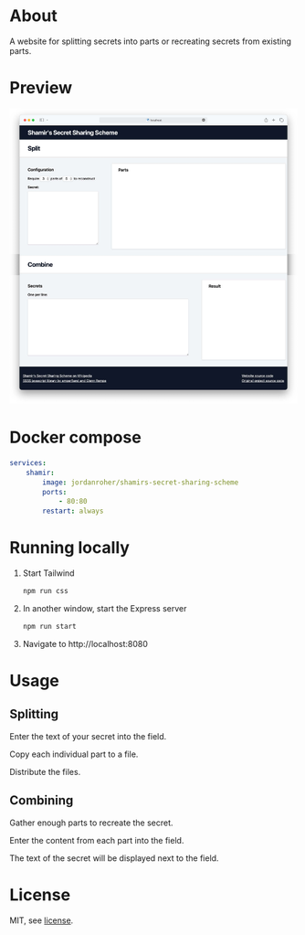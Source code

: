 # About

A website for splitting secrets into parts or recreating secrets from existing parts.

# Preview

<img src="./preview.jpg" alt="Screenshot of this website, showing the Split and Combine functionality" />

# Docker compose

```yml
services:
    shamir:
        image: jordanroher/shamirs-secret-sharing-scheme
        ports:
            - 80:80
        restart: always
```

# Running locally

1. Start Tailwind
    ```bash
    npm run css
    ```
1. In another window, start the Express server
    ```bash
    npm run start
    ```
1. Navigate to http://localhost:8080

# Usage

## Splitting

Enter the text of your secret into the field.

Copy each individual part to a file.

Distribute the files.

## Combining

Gather enough parts to recreate the secret.

Enter the content from each part into the field.

The text of the secret will be displayed next to the field.

# License

MIT, see [license](https://github.com/iancoleman/shamir/blob/master/license).
